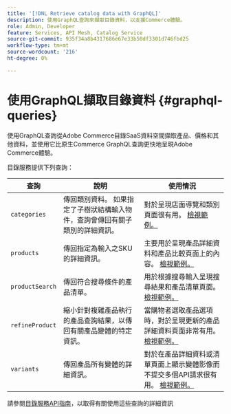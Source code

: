 ```yaml
---
title: '[!DNL Retrieve catalog data with GraphQL]'
description: 使用GraphQL查詢來擷取目錄資料，以支援Commerce體驗。
role: Admin, Developer
feature: Services, API Mesh, Catalog Service
source-git-commit: 935f34a8b4317686e67e33b50df3301d746fbd25
workflow-type: tm+mt
source-wordcount: '216'
ht-degree: 0%

---
```


# 使用GraphQL擷取目錄資料 {#graphql-queries}

使用GraphQL查詢從Adobe Commerce目錄SaaS資料空間擷取產品、價格和其他資料，並使用它比原生Commerce GraphQL查詢更快地呈現Adobe Commerce體驗。

目錄服務提供下列查詢：

| 查詢 | 說明 | 使用情況 |
|-------|-------------|-------|
| `categories` | 傳回類別資料。 如果指定了子樹狀結構輸入物件，查詢會傳回有關子類別的詳細資訊。 | 對於呈現店面導覽和類別頁面很有用。 [檢視範例。](https://developer.adobe.com/commerce/services/graphql/catalog-service/categories/) |
| `products` | 傳回指定為輸入之SKU的詳細資訊。 | 主要用於呈現產品詳細資料和產品比較頁面上的內容。 [檢視範例。](https://developer.adobe.com/commerce/services/graphql/catalog-service/categories/) |
| `productSearch` | 傳回符合搜尋條件的產品清單。 | 用於根據搜尋輸入呈現搜尋結果和產品清單頁面。 [檢視範例。](https://developer.adobe.com/commerce/services/graphql/catalog-service/products/) |
| `refineProduct` | 縮小針對複雜產品執行的產品查詢結果，以傳回有關產品變體的特定資訊。 | 當購物者選取產品選項時，對於呈現更新的產品詳細資料頁面非常有用。 [檢視範例。](https://developer.adobe.com/commerce/services/graphql/catalog-service/refine-product/) |
| `variants` | 傳回產品所有變體的詳細資訊。 | 對於在產品詳細資料或清單頁面上顯示變體影像而不提交多個API請求很有用。 [檢視範例。](https://developer.adobe.com/commerce/services/graphql/catalog-service/product-variants/) |


請參閱[目錄服務API指南](https://developer.adobe.com/commerce/services/graphql/catalog-service/)，以取得有關使用這些查詢的詳細資訊

